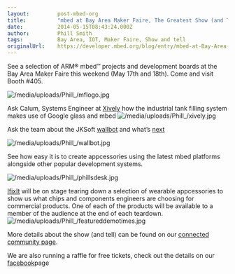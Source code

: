 ```yaml
---
layout:         post-mbed-org
title:          "mbed at Bay Area Maker Faire, The Greatest Show (and Tell) on Earth"
date:           2014-05-15T08:43:24.000Z
author:         Phill Smith
tags:           Bay Area, IOT, Maker Faire, Show and tell
originalUrl:    https://developer.mbed.org/blog/entry/mbed-at-Bay-Area-Maker-Faire-The-Greates/
---
```


<p>
  See a selection of ARM® mbed™ projects and development boards at
  the Bay Area Maker Faire this weekend (May 17th and 18th). Come
  and visit Booth #405.
</p>
<p>
  <img src=
  "https://developer.mbed.org/media/uploads/Phill_/mflogo.jpg" alt=
  "/media/uploads/Phill_/mflogo.jpg" title=
  "/media/uploads/Phill_/mflogo.jpg">
</p>
<p>
  Ask Calum, Systems Engineer at <a href=
  "http://mbed.org/blog/entry/Xively-Water-Tank-Demo/">Xively</a>
  how the industrial tank filling system makes use of Google glass
  and mbed <img src=
  "https://developer.mbed.org/media/uploads/Phill_/xively.jpg" alt=
  "/media/uploads/Phill_/xively.jpg" title=
  "/media/uploads/Phill_/xively.jpg">
</p>
<p>
  Ask the team about the JKSoft <a href=
  "https://mbed.org/forum/news-announcements/topic/3533/?page=1#comment-17763">
  wallbot</a> and what’s <a href="http://youtu.be/SNYKStg3N0s" rel=
  "nofollow">next</a>
</p>
<p>
  <img src=
  "https://developer.mbed.org/media/uploads/Phill_/wallbot.jpg"
  alt="/media/uploads/Phill_/wallbot.jpg" title=
  "/media/uploads/Phill_/wallbot.jpg">
</p>
<p>
  See how easy it is to create appcessories using the latest mbed
  platforms alongside other popular development systems.
</p>
<p>
  <img src=
  "https://developer.mbed.org/media/uploads/Phill_/phillsdesk.jpg"
  alt="/media/uploads/Phill_/phillsdesk.jpg" title=
  "/media/uploads/Phill_/phillsdesk.jpg">
</p>
<p>
  <a href="http://www.ifixit.com/" rel="nofollow">IfixIt</a> will
  be on stage tearing down a selection of wearable appcessories to
  show us what chips and components engineers are choosing for
  commercial products. One of each of the products will be
  available to a member of the audience at the end of each
  teardown. <img src=
  "https://developer.mbed.org/media/uploads/Phill_/featureddemotimes.jpg"
  alt="/media/uploads/Phill_/featureddemotimes.jpg" title=
  "/media/uploads/Phill_/featureddemotimes.jpg">
</p>
<p>
  More details about the show (and tell) can be found on our
  <a href=
  "http://community.arm.com/groups/embedded/blog/2014/05/08/arm-iot-bay-area-maker-faire-2014"
  rel="nofollow">connected community page</a>.
</p>
<p>
  We are also running a raffle for free tickets, check out the
  details on our <a href="https://www.facebook.com/ARMfans?fref=ts"
  rel="nofollow">facebook</a>page
</p>

